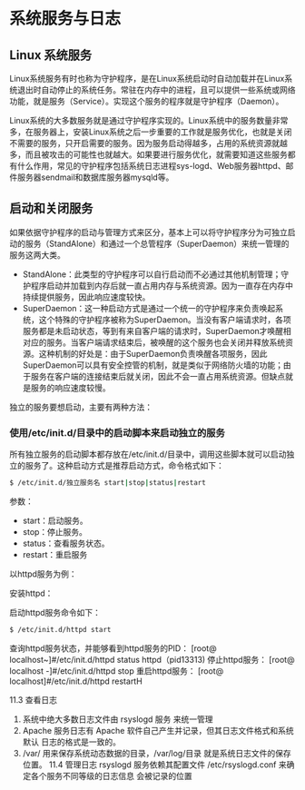 # 系统服务与日志

## Linux 系统服务

Linux系统服务有时也称为守护程序，是在Linux系统启动时自动加载并在Linux系统退出时自动停止的系统任务。常驻在内存中的进程，且可以提供一些系统或网络功能，就是服务（Service）。实现这个服务的程序就是守护程序（Daemon）。

Linux系统的大多数服务就是通过守护程序实现的。Linux系统中的服务数量非常多，在服务器上，安装Linux系统之后一步重要的工作就是服务优化，也就是关闭不需要的服务，只开启需要的服务。因为服务启动得越多，占用的系统资源就越多，而且被攻击的可能性也就越大。如果要进行服务优化，就需要知道这些服务都有什么作用，常见的守护程序包括系统日志进程sys-logd、Web服务器httpd、邮件服务器sendmail和数据库服务器mysqld等。

## 启动和关闭服务

如果依据守护程序的启动与管理方式来区分，基本上可以将守护程序分为可独立启动的服务（StandAlone）和通过一个总管程序（SuperDaemon）来统一管理的服务这两大类。

- StandAlone：此类型的守护程序可以自行启动而不必通过其他机制管理；守护程序启动并加载到内存后就一直占用内存与系统资源。因为一直存在内存中持续提供服务，因此响应速度较快。
- SuperDaemon：这一种启动方式是通过一个统一的守护程序来负责唤起系统，这个特殊的守护程序被称为SuperDaemon。当没有客户端请求时，各项服务都是未启动状态，等到有来自客户端的请求时，SuperDaemon才唤醒相对应的服务。当客户端请求结束后，被唤醒的这个服务也会关闭并释放系统资源。这种机制的好处是：由于SuperDaemon负责唤醒各项服务，因此SuperDaemon可以具有安全控管的机制，就是类似于网络防火墙的功能；由于服务在客户端的连接结束后就关闭，因此不会一直占用系统资源。但缺点就是服务的响应速度较慢。

独立的服务要想启动，主要有两种方法：

### 使用/etc/init.d/目录中的启动脚本来启动独立的服务

所有独立服务的启动脚本都存放在/etc/init.d/目录中，调用这些脚本就可以启动独立的服务了。这种启动方式是推荐启动方式，命令格式如下：

``` bash
$ /etc/init.d/独立服务名 start|stop|status|restart
```

参数：

- start：启动服务。
- stop：停止服务。
- status：查看服务状态。
- restart：重启服务

以httpd服务为例：

安装httpd：



启动httpd服务命令如下：

``` bash
$ /etc/init.d/httpd start
```

查询httpd服务状态，并能够看到httpd服务的PID：
[root@ localhost~]#/etc/init.d/httpd status
httpd（pid13313)
停止httpd服务：
[root@ localhost -]#/etc/init.d/httpd stop
重启httpd服务：
[root@ localhost]#/etc/init.d/httpd restartH


11.3 查看日志
1. 系统中绝大多数日志文件由 rsyslogd 服务 来统一管理
2. Apache 服务日志有 Apache 软件自己产生并记录，但其日志文件格式和系统默认
日志的格式是一致的。
1. /var/ 用来保存系统动态数据的目录，/var/log/目录 就是系统日志文件的保存位置。
11.4 管理日志
rsyslogd 服务依赖其配置文件 /etc/rsyslogd.conf 来确定各个服务不同等级的日志信息
会被记录的位置